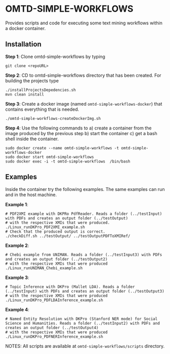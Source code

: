# OMTD-SIMPLE-WORKFLOWS #

Provides scripts and code for executing some text mining workflows within a docker container. 

## Installation ##


   
**Step 1**: Clone omtd-simple-workflows by typing
  
```
git clone <repoURL>
```


**Step 2**: CD to omtd-simple-workflows directory that has been created. For building the projects type

```
./installProjectsDepedencies.sh
mvn clean install 
```

**Step 3**: Create a docker image (named `omtd-simple-workflows-docker`) that contains everything that is needed.

```
./omtd-simple-workflows-createDockerImg.sh 
```

**Step 4**: Use the following commands to  a) create a container from the image produced by the previous step b) start the container c) get a bash shell inside the container.

```
sudo docker create --name omtd-simple-workflows -t omtd-simple-workflows-docker
sudo docker start omtd-simple-workflows
sudo docker exec -i -t omtd-simple-workflows  /bin/bash
```

## Examples ##

Inside the container try the following examples. The same examples can run and in the host machine. 

**Example 1**:

```
# PDF2XMI example with DKPRo PdfReader. Reads a folder (../testInput) with PDFs and creates an output folder (../testOutput) 
# with the respective XMIs that were produced.
./Linux_runDKPro_PDF2XMI_example.sh
# Check that the produced output is correct.
./checkDiff.sh ../testOutput/ ../testOutputPDFToXMIRef/
```
**Example 2**:

```
# Chebi example from UNIMAN. Reads a folder (../testInput3) with PDFs and creates an output folder (../testOutput2) 
# with the respective XMIs that were produced
./Linux_runUNIMAN_Chebi_example.sh
```

**Example 3**:

```
# Topic Inference with DKPro (Mallet LDA). Reads a folder (../testInput) with PDFs and creates an output folder (../testOutput3) 
# with the respective XMIs that were produced
./Linux_runDKPro_PDFLDAInference_example.sh
```

**Example 4**:

```
# Named Entity Resolution with DKPro (Stanford NER mode) for Social Science and Humanities. Reads a folder (../testInput2) with PDFs and creates an output folder (../testOutput4) 
# with the respective XMIs that were produced
./Linux_runDKPro_PDFNERInference_example.sh
```

NOTES: All scripts are available at `omtd-simple-workflows/scripts` directory.

 
